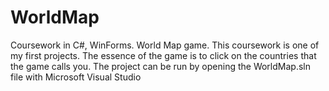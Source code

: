 # WorldMap
Coursework in C#, WinForms. World Map game.
This coursework is one of my first projects.
The essence of the game is to click on the countries that the game calls you.
The project can be run by opening the WorldMap.sln file with Microsoft Visual Studio

